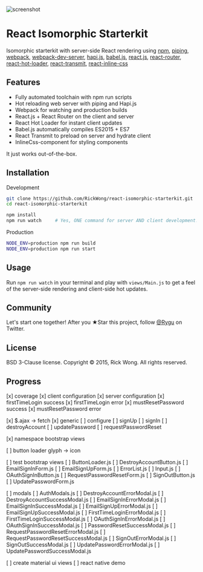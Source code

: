 ![screenshot](https://i.imgur.com/uZSZ5Y4.png?1)

# React Isomorphic Starterkit

Isomorphic starterkit with server-side React rendering using
[npm](https://www.npmjs.com/),
[piping](https://github.com/mdlawson/piping),
[webpack](https://webpack.github.io/),
[webpack-dev-server](https://github.com/webpack/webpack-dev-server),
[hapi.js](http://www.hapijs.com/),
[babel.js](http://babeljs.io/),
[react.js](https://facebook.github.io/react),
[react-router](https://github.com/rackt/react-router),
[react-hot-loader](https://gaearon.github.io/react-hot-loader),
[react-transmit](https://github.com/RickWong/react-transmit),
[react-inline-css](https://github.com/RickWong/react-inline-css)

## Features

- Fully automated toolchain with npm run scripts
- Hot reloading web server with piping and Hapi.js
- Webpack for watching and production builds
- React.js + React Router on the client and server
- React Hot Loader for instant client updates
- Babel.js automatically compiles ES2015 + ES7
- React Transmit to preload on server and hydrate client
- InlineCss-component for styling components

It just works out-of-the-box.

## Installation

Development

```bash
git clone https://github.com/RickWong/react-isomorphic-starterkit.git
cd react-isomorphic-starterkit

npm install
npm run watch     # Yes, ONE command for server AND client development!
```

Production

```bash
NODE_ENV=production npm run build
NODE_ENV=production npm run start
```

## Usage

Run `npm run watch` in your terminal and play with `views/Main.js` to get a feel of
the server-side rendering and client-side hot updates.

## Community

Let's start one together! After you ★Star this project, follow [@Rygu](https://twitter.com/rygu)
on Twitter.

## License

BSD 3-Clause license. Copyright © 2015, Rick Wong. All rights reserved.

## Progress

[x] coverage
[x] client configuration
[x] server configuration
[x] firstTimeLogin success
[x] firstTimeLogin error
[x] mustResetPassword success
[x] mustResetPassword error

[x] $.ajax -> fetch
  [x] generic
  [ ] configure
  [ ] signUp
  [ ] signIn
  [ ] destroyAccount
  [ ] updatePassword
  [ ] requestPasswordReset

[x] namespace bootstrap views

[ ] button loader glyph -> icon

[ ] test bootstrap views
  [ ] ButtonLoader.js
  [ ] DestroyAccountButton.js
  [ ] EmailSignInForm.js
  [ ] EmailSignUpForm.js
  [ ] ErrorList.js
  [ ] Input.js
  [ ] OAuthSignInButton.js
  [ ] RequestPasswordResetForm.js
  [ ] SignOutButton.js
  [ ] UpdatePasswordForm.js

  [ ] modals
    [ ] AuthModals.js
    [ ] DestroyAccountErrorModal.js
    [ ] DestroyAccountSuccessModal.js
    [ ] EmailSignInErrorModal.js
    [ ] EmailSignInSuccessModal.js
    [ ] EmailSignUpErrorModal.js
    [ ] EmailSignUpSuccessModal.js
    [ ] FirstTimeLoginErrorModal.js
    [ ] FirstTimeLoginSuccessModal.js
    [ ] OAuthSignInErrorModal.js
    [ ] OAuthSignInSuccessModal.js
    [ ] PasswordResetSuccessModal.js
    [ ] RequestPasswordResetErrorModal.js
    [ ] RequestPasswordResetSuccessModal.js
    [ ] SignOutErrorModal.js
    [ ] SignOutSuccessModal.js
    [ ] UpdatePasswordErrorModal.js
    [ ] UpdatePasswordSuccessModal.js

[ ] create material ui views
[ ] react native demo
